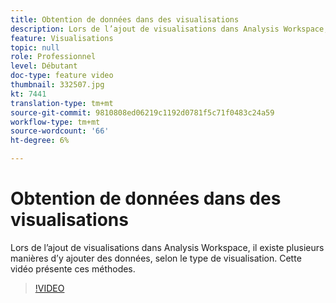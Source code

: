 ```yaml
---
title: Obtention de données dans des visualisations
description: Lors de l’ajout de visualisations dans Analysis Workspace, il existe plusieurs manières d’y ajouter des données, selon le type de visualisation. Cette vidéo présente ces méthodes.
feature: Visualisations
topic: null
role: Professionnel
level: Débutant
doc-type: feature video
thumbnail: 332507.jpg
kt: 7441
translation-type: tm+mt
source-git-commit: 9810808ed06219c1192d0781f5c71f0483c24a59
workflow-type: tm+mt
source-wordcount: '66'
ht-degree: 6%

---
```



# Obtention de données dans des visualisations

Lors de l’ajout de visualisations dans Analysis Workspace, il existe plusieurs manières d’y ajouter des données, selon le type de visualisation. Cette vidéo présente ces méthodes.

>[!VIDEO](https://video.tv.adobe.com/v/332507/?quality=12&learn=on)

